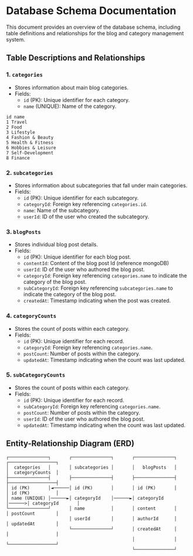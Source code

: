 
# Database Schema Documentation

This document provides an overview of the database schema, including table definitions and relationships for the blog and category management system.

## Table Descriptions and Relationships

### 1. `categories`

- Stores information about main blog categories.
- Fields:
  - `id` (PK): Unique identifier for each category.
  - `name` (UNIQUE): Name of the category.

```
id name
1 Travel
2 Food
3 Lifestyle
4 Fashion & Beauty
5 Health & Fitness
6 Hobbies & Leisure
7 Self-Development
8 Finance
```

### 2. `subcategories`

- Stores information about subcategories that fall under main categories.
- Fields:
  - `id` (PK): Unique identifier for each subcategory.
  - `categoryId`: Foreign key referencing `categories.id`.
  - `name`: Name of the subcategory.
  - `userId`: ID of the user who created the subcategory.

### 3. `blogPosts`

- Stores individual blog post details.
- Fields:
  - `id` (PK): Unique identifier for each blog post.
  - `contentId`: Content of the blog post Id (reference mongoDB)
  - `userId`: ID of the user who authored the blog post.
  - `categoryId`: Foreign key referencing `categories.name` to indicate the category of the blog post.
  - `subCategoryId`: Foreign key referencing `subcategories.name` to indicate the category of the blog post.
  - `createdAt`: Timestamp indicating when the post was created.

### 4. `categoryCounts`

- Stores the count of posts within each category.
- Fields:
  - `id` (PK): Unique identifier for each record.
  - `categoryId`: Foreign key referencing `categories.name`.
  - `postCount`: Number of posts within the category.
  - `updatedAt`: Timestamp indicating when the count was last updated.

### 5. `subCategoryCounts`

- Stores the count of posts within each category.
- Fields:
  - `id` (PK): Unique identifier for each record.
  - `subCategoryId`: Foreign key referencing `categories.name`.
  - `postCount`: Number of posts within the category.
  - `userId`: ID of the user who authored the blog post.
  - `updatedAt`: Timestamp indicating when the count was last updated.

## Entity-Relationship Diagram (ERD)

```plaintext
┌───────────────┐       ┌───────────────┐       ┌───────────────┐       ┌──────────────────┐
│  categories   │       │ subcategories │       │   blogPosts   │       │  categoryCounts  │
├───────────────┤       ├───────────────┤       ├───────────────┤       ├──────────────────┤
│ id (PK)       │◄──────│ id (PK)       │       │ id (PK)       │       │ id (PK)          │
│ name (UNIQUE) │──────►│ categoryId    │──────►│ categoryId    │──────>│ categoryId       │
└───────────────┘       │ name          │       │ content       │       │ postCount        │
                        │ userId        │       │ authorId      │       │ updatedAt        │
                        └───────────────┘       │ createdAt     │       │                  │
                                                │               │       └──────────────────┘
                                                └───────────────┘
```
